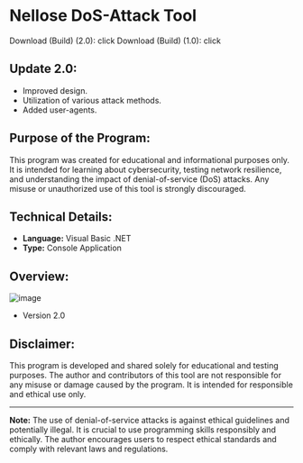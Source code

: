 # Nellose DoS-Attack Tool

Download (Build) (2.0): click
Download (Build) (1.0): click

## Update 2.0:

- Improved design.
- Utilization of various attack methods.
- Added user-agents.

## Purpose of the Program:

This program was created for educational and informational purposes only. It is intended for learning about cybersecurity, testing network resilience, and understanding the impact of denial-of-service (DoS) attacks. Any misuse or unauthorized use of this tool is strongly discouraged.

## Technical Details:

- **Language:** Visual Basic .NET
- **Type:** Console Application

## Overview:
![image](https://github.com/Nellose/Losser-DoS/assets/151440407/99f841b0-3943-4de0-9233-b132577d1410) 
- Version 2.0

## Disclaimer:

This program is developed and shared solely for educational and testing purposes. The author and contributors of this tool are not responsible for any misuse or damage caused by the program. It is intended for responsible and ethical use only.

---

**Note:** The use of denial-of-service attacks is against ethical guidelines and potentially illegal. It is crucial to use programming skills responsibly and ethically. The author encourages users to respect ethical standards and comply with relevant laws and regulations.
